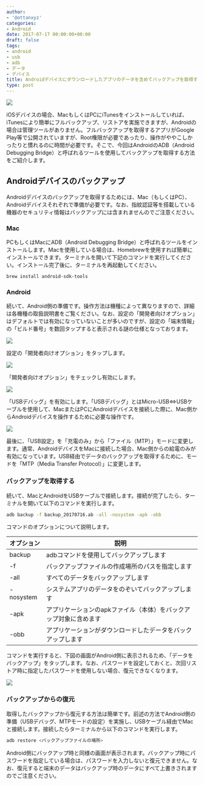 ```yaml
---
author:
- '@ottanxyz'
categories:
- Android
date: 2017-07-17 00:00:00+00:00
draft: false
tags:
- android
- usb
- adb
- データ
- デバイス
title: Androidデバイスにダウンロードしたアプリのデータを含めてバックアップを取得する
type: post
---
```


![](170716-596af0016e595.jpg)

iOSデバイスの場合、MacもしくはPCにiTunesをインストールしていれば、iTunesにより簡単にフルバックアップ、リストアを実施できますが、Androidの場合は管理ツールがありません。フルバックアップを取得するアプリがGoogle Play等で公開されていますが、Root権限が必要であったり、操作がややこしかったりと慣れるのに時間が必要です。そこで、今回はAndroidのADB（Android Debugging Bridge）と呼ばれるツールを使用してバックアップを取得する方法をご紹介します。

## Androidデバイスのバックアップ

Androidデバイスのバックアップを取得するためには、Mac（もしくはPC）、Androidデバイスそれぞれで準備が必要です。なお、指紋認証等を搭載している機器のセキュリティ情報はバックアップには含まれませんのでご注意ください。

### Mac

PCもしくはMacにADB（Android Debugging Bridge）と呼ばれるツールをインストールします。Macを使用している場合は、Homebrewを使用すれば簡単にインストールできます。ターミナルを開いて下記のコマンドを実行してください。インストール完了後に、ターミナルを再起動してください。

```bash
brew install android-sdk-tools
```

### Android

続いて、Android側の準備です。操作方法は機種によって異なりますので、詳細は各機種の取扱説明書をご覧ください。なお、設定の「開発者向けオプション」はデフォルトでは有効になっていないことが多いのですが、設定の「端末情報」の「ビルド番号」を数回タップすると表示される謎の仕様となっております。

![](170716-596af07cefe1c.png)

設定の「開発者向けオプション」をタップします。

![](170716-596af08611fc5.png)

「開発者向けオプション」をチェックし有効にします。

![](170716-596af08ae0c99.png)

「USBデバッグ」を有効にします。「USBデバッグ」とはMicro-USB⇔USBケーブルを使用して、MacまたはPCにAndroidデバイスを接続した際に、Mac側からAndroidデバイスを操作するために必要な操作です。

![](170716-596af090d5d1f.png)

最後に、「USB設定」を「充電のみ」から「ファイル（MTP）」モードに変更します。通常、AndroidデバイスをMacに接続した場合、Mac側からの給電のみが有効になっています。USB経由でデータのバックアップを取得するために、モードを「MTP（Media Transfer Protocol）」に変更します。

### バックアップを取得する

続いて、MacとAndroidをUSBケーブルで接続します。接続が完了したら、ターミナルを開いて以下のコマンドを実行します。

```bash
adb backup -f backup_20170716.ab -all -nosystem -apk -obb
```

コマンドのオプションについて説明します。

| オプション | 説明                                                              |
| ---------- | ----------------------------------------------------------------- |
| backup     | adbコマンドを使用してバックアップします                           |
| -f         | バックアップファイルの作成場所のパスを指定します                  |
| -all       | すべてのデータをバックアップします                                |
| -nosystem  | システムアプリのデータをのぞいてバックアップします                |
| -apk       | アプリケーションのapkファイル（本体）をバックアップ対象に含めます |
| -obb       | アプリケーションがダウンロードしたデータをバックアップします      |

コマンドを実行すると、下図の画面がAndroid側に表示されるため、「データをバックアップ」をタップします。なお、パスワードを設定しておくと、次回リストア時に指定したパスワードを使用しない場合、復元できなくなります。

![](170716-596af09a4b6c1.png)

### バックアップからの復元

取得したバックアップから復元する方法は簡単です。前述の方法でAndroid側の準備（USBデバッグ、MTPモードの設定）を実施し、USBケーブル経由でMacと接続します。接続したらターミナルから以下のコマンドを実行します。

```bash
adb restore <バックアップファイルの場所>
```

Android側にバックアップ時と同様の画面が表示されます。バックアップ時にパスワードを指定している場合は、パスワードを入力しないと復元できません。なお、復元すると端末のデータはバックアップ時のデータにすべて上書きされますのでご注意ください。